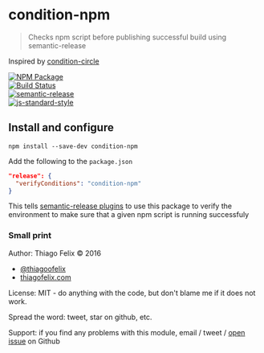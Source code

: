 # condition-npm

> Checks npm script before publishing successful build using semantic-release

Inspired by [condition-circle](https://github.com/bahmutov/condition-circle)

[![NPM Package](https://img.shields.io/npm/v/condition-npm.svg?style=flat-square)](https://www.npmjs.org/package/condition-npm)  
[![Build Status](https://travis-ci.org/thiagofelix/condition-npm)](https://travis-ci.org/thiagofelix/condition-npm)  
[![semantic-release][semantic-image] ][semantic-url]  
[![js-standard-style](https://img.shields.io/badge/code%20style-standard-brightgreen.svg)](http://standardjs.com/)  


[semantic-image]: https://img.shields.io/badge/%20%20%F0%9F%93%A6%F0%9F%9A%80-semantic--release-e10079.svg
[semantic-url]: https://github.com/semantic-release/semantic-release

## Install and configure

```
npm install --save-dev condition-npm
```

Add the following to the `package.json`

```json
"release": {
  "verifyConditions": "condition-npm"
}
```

This tells [semantic-release plugins](https://github.com/semantic-release/semantic-release#plugins)
to use this package to verify the environment to make sure that a given npm script is running successfuly

### Small print

Author: Thiago Felix &copy; 2016

* [@thiagoofelix](https://twitter.com/thiagoofelix)
* [thiagofelix.com](http://thiagofelix.com)

License: MIT - do anything with the code, but don't blame me if it does not work.

Spread the word: tweet, star on github, etc.

Support: if you find any problems with this module, email / tweet /
[open issue](https://github.com/thiagofelix/condition-npm/issues) on Github
